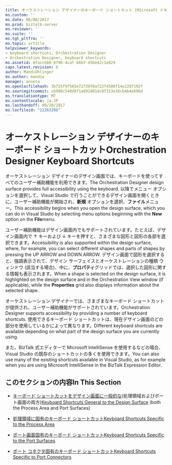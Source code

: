 ```yaml
---
title: オーケストレーション デザイナーのキーボード ショートカット |Microsoft ドキュメント
ms.custom: ''
ms.date: 06/08/2017
ms.prod: biztalk-server
ms.reviewer: ''
ms.suite: ''
ms.tgt_pltfrm: ''
ms.topic: article
helpviewer_keywords:
- keyboard shortcuts, Orchestration Designer
- Orchestration Designer, keyboard shortcuts
ms.assetid: 8faccbb0-8796-4caf-b6b7-45be42c1e829
caps.latest.revision: 8
author: MandiOhlinger
ms.author: mandia
manager: anneta
ms.openlocfilehash: 3b725f9f565e72739f0a722f4500f14e2297192f
ms.sourcegitcommit: cb908c540d8f1a692d01dc8f313e16cb4b4e696d
ms.translationtype: MT
ms.contentlocale: ja-JP
ms.lasthandoff: 09/20/2017
ms.locfileid: "22263298"
---
```

# <a name="orchestration-designer-keyboard-shortcuts"></a><span data-ttu-id="17cc1-102">オーケストレーション デザイナーのキーボード ショートカット</span><span class="sxs-lookup"><span data-stu-id="17cc1-102">Orchestration Designer Keyboard Shortcuts</span></span>
<span data-ttu-id="17cc1-103">オーケストレーション デザイナーのデザイン画面では、キーボードを使ってすべてのユーザー補助機能を利用できます。</span><span class="sxs-lookup"><span data-stu-id="17cc1-103">The Orchestration Designer design surface provides full accessibility using the keyboard.</span></span> <span data-ttu-id="17cc1-104">以降でメニュー オプションを選択して、Visual Studio で行うことができるデザイン画面を開くときに、ユーザー補助機能が開始され、**新規** オプションを選択、**ファイル**メニュー。</span><span class="sxs-lookup"><span data-stu-id="17cc1-104">This accessibility begins when you open the design surface, which you can do in Visual Studio by selecting menu options beginning with the **New** option on the **File**menu.</span></span>  
  
 <span data-ttu-id="17cc1-105">ユーザー補助機能はデザイン画面内でもサポートされています。たとえば、デザイン画面内で ↑ キーおよび ↓ キーを押すと、さまざまな図形と図形の各部を選択できます。</span><span class="sxs-lookup"><span data-stu-id="17cc1-105">Accessibility is also supported within the design surface, where, for example, you can select different shapes and parts of shapes by pressing the UP ARROW and DOWN ARROW.</span></span> <span data-ttu-id="17cc1-106">デザイン画面で図形を選択すると、強調表示されて、デザイン サーフェイスとオーケストレーションの種類 ウィンドウ (該当する場合)、中に、**プロパティ**グリッドでは、選択した図形に関する情報も表示されます。</span><span class="sxs-lookup"><span data-stu-id="17cc1-106">When a shape is selected on the design surface, it is highlighted on the design surface and in the Orchestration View window (if applicable), while the **Properties** grid also displays information about the selected shape.</span></span>  
  
 <span data-ttu-id="17cc1-107">オーケストレーション デザイナーでは、さまざまなキーボード ショートカットが提供され、ユーザー補助機能がサポートされています。</span><span class="sxs-lookup"><span data-stu-id="17cc1-107">Orchestration Designer supports accessibility by providing a number of keyboard shortcuts.</span></span> <span data-ttu-id="17cc1-108">使用できるキーボード ショートカットは、現在デザイン画面のどの部分を使用しているかによって異なります。</span><span class="sxs-lookup"><span data-stu-id="17cc1-108">Different keyboard shortcuts are available depending on what part of the design surface you are currently using.</span></span>  
  
 <span data-ttu-id="17cc1-109">また、BizTalk 式エディターで Microsoft IntelliSense を使用するなどの場合、Visual Studio の既存のショートカットの多くを使用できます。</span><span class="sxs-lookup"><span data-stu-id="17cc1-109">You can also use many of the existing shortcuts available in Visual Studio, as for example when you are using Microsoft IntelliSense in the BizTalk Expression Editor.</span></span>  
  
## <a name="in-this-section"></a><span data-ttu-id="17cc1-110">このセクションの内容</span><span class="sxs-lookup"><span data-stu-id="17cc1-110">In This Section</span></span>  
  
-   <span data-ttu-id="17cc1-111">[キーボード ショートカットをデザイン画面に一般的な](../core/keyboard-shortcuts-general-to-the-design-surface.md)(処理領域およびポート画面の両方)</span><span class="sxs-lookup"><span data-stu-id="17cc1-111">[Keyboard Shortcuts General to the Design Surface](../core/keyboard-shortcuts-general-to-the-design-surface.md) (both the Process Area and Port Surfaces)</span></span>  
  
-   [<span data-ttu-id="17cc1-112">処理領域に固有のキーボード ショートカット</span><span class="sxs-lookup"><span data-stu-id="17cc1-112">Keyboard Shortcuts Specific to the Process Area</span></span>](../core/keyboard-shortcuts-specific-to-the-process-area.md)  
  
-   [<span data-ttu-id="17cc1-113">ポート画面固有のキーボード ショートカット</span><span class="sxs-lookup"><span data-stu-id="17cc1-113">Keyboard Shortcuts Specific to the Port Surfaces</span></span>](../core/keyboard-shortcuts-specific-to-the-port-surfaces.md)  
  
-   [<span data-ttu-id="17cc1-114">ポート コネクタ固有のキーボード ショートカット</span><span class="sxs-lookup"><span data-stu-id="17cc1-114">Keyboard Shortcuts Specific to Port Connectors</span></span>](../core/keyboard-shortcuts-specific-to-port-connectors.md)